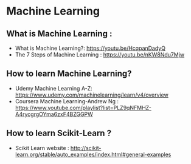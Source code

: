 # Machine Learning 

## What is Machine Learning : 
* What is Machine Learning?: https://youtu.be/HcqpanDadyQ
* The 7 Steps of Machine Learning : https://youtu.be/nKW8Ndu7Mjw

## How to learn Machine Learning? 
* Udemy Machine Learning A-Z: https://www.udemy.com/machinelearning/learn/v4/overview
* Coursera Machine Learning-Andrew Ng : https://www.youtube.com/playlist?list=PLZ9qNFMHZ-A4rycgrgOYma6zxF4BZGGPW

## How to learn Scikit-Learn ? 
* Scikit Learn website : http://scikit-learn.org/stable/auto_examples/index.html#general-examples
